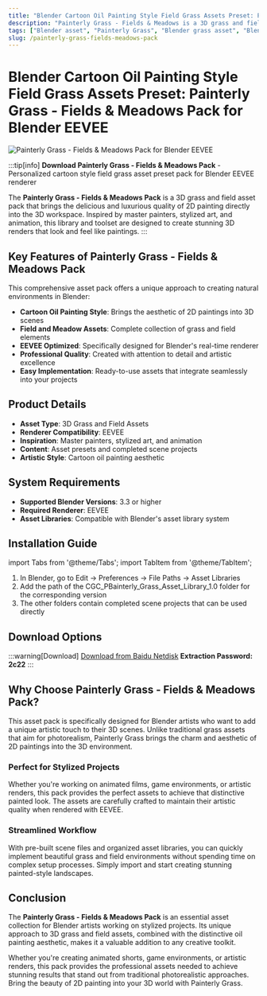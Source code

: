 ```yaml
---
title: "Blender Cartoon Oil Painting Style Field Grass Assets Preset: Painterly Grass - Fields & Meadows Pack for Blender EEVEE"
description: "Painterly Grass - Fields & Meadows is a 3D grass and field asset pack that brings the quality of 2D painting directly into the 3D workspace. Perfect for creating stunning renders that look like paintings."
tags: ["Blender asset", "Painterly Grass", "Blender grass asset", "Blender field asset", "EEVEE renderer", "3D grass", "cartoon style", "Blender preset"]
slug: /painterly-grass-fields-meadows-pack
---
```

<!--Above is frontmatter Part-generate depend on content meet Google Seo, you need to balance automation efficiency with Google’s core ranking factors—especially E-E-A-T (Experience, Expertise, Authoritativeness, Trustworthiness), -->

<!--First Part-This is Title -->
# Blender Cartoon Oil Painting Style Field Grass Assets Preset: Painterly Grass - Fields & Meadows Pack for Blender EEVEE

<!--Second Part-This is First Banner -->
![Painterly Grass - Fields & Meadows Pack for Blender EEVEE](https://www.gfxcamp.com/wp-content/uploads/2025/09/Painterly-Grass.jpg)

:::tip[info]
**Download Painterly Grass - Fields & Meadows Pack** - Personalized cartoon style field grass asset preset pack for Blender EEVEE renderer

The **Painterly Grass - Fields & Meadows Pack** is a 3D grass and field asset pack that brings the delicious and luxurious quality of 2D painting directly into the 3D workspace. Inspired by master painters, stylized art, and animation, this library and toolset are designed to create stunning 3D renders that look and feel like paintings.
:::

## Key Features of Painterly Grass - Fields & Meadows Pack

This comprehensive asset pack offers a unique approach to creating natural environments in Blender:

- **Cartoon Oil Painting Style**: Brings the aesthetic of 2D paintings into 3D scenes
- **Field and Meadow Assets**: Complete collection of grass and field elements
- **EEVEE Optimized**: Specifically designed for Blender's real-time renderer
- **Professional Quality**: Created with attention to detail and artistic excellence
- **Easy Implementation**: Ready-to-use assets that integrate seamlessly into your projects

## Product Details

- **Asset Type**: 3D Grass and Field Assets
- **Renderer Compatibility**: EEVEE
- **Inspiration**: Master painters, stylized art, and animation
- **Content**: Asset presets and completed scene projects
- **Artistic Style**: Cartoon oil painting aesthetic

## System Requirements

- **Supported Blender Versions**: 3.3 or higher
- **Required Renderer**: EEVEE
- **Asset Libraries**: Compatible with Blender's asset library system

## Installation Guide

import Tabs from '@theme/Tabs';
import TabItem from '@theme/TabItem';

<Tabs>
  <TabItem value="default" label="Installation Steps" default>
    <ol>
      <li>In Blender, go to Edit → Preferences → File Paths → Asset Libraries</li>
      <li>Add the path of the CGC_PBainterly_Grass_Asset_Library_1.0 folder for the corresponding version</li>
      <li>The other folders contain completed scene projects that can be used directly</li>
    </ol>
  </TabItem>
</Tabs>

## Download Options

:::warning[Download]
[Download from Baidu Netdisk](https://pan.baidu.com/s/1Y70Bq4lBcTQsCKj0Vx9mYA?pwd=2c22)
**Extraction Password: 2c22**
:::

## Why Choose Painterly Grass - Fields & Meadows Pack?

This asset pack is specifically designed for Blender artists who want to add a unique artistic touch to their 3D scenes. Unlike traditional grass assets that aim for photorealism, Painterly Grass brings the charm and aesthetic of 2D paintings into the 3D environment.

### Perfect for Stylized Projects

Whether you're working on animated films, game environments, or artistic renders, this pack provides the perfect assets to achieve that distinctive painted look. The assets are carefully crafted to maintain their artistic quality when rendered with EEVEE.

### Streamlined Workflow

With pre-built scene files and organized asset libraries, you can quickly implement beautiful grass and field environments without spending time on complex setup processes. Simply import and start creating stunning painted-style landscapes.

## Conclusion

The **Painterly Grass - Fields & Meadows Pack** is an essential asset collection for Blender artists working on stylized projects. Its unique approach to 3D grass and field assets, combined with the distinctive oil painting aesthetic, makes it a valuable addition to any creative toolkit.

Whether you're creating animated shorts, game environments, or artistic renders, this pack provides the professional assets needed to achieve stunning results that stand out from traditional photorealistic approaches. Bring the beauty of 2D painting into your 3D world with Painterly Grass.